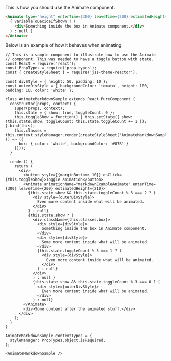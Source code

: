 This is how you should use the Animate component.

```html
<Animate type="height" enterTime={300} leaveTime={200} estimatedHeight={200}>
  { variableToDecideIfShown ? (
    <div>Something inside the box in Animate component.</div>
  ) : null }
</Animate>
```

Below is an example of how it behaves when animating.

    // This is a sample component to illustrate how to use the Animate
    // component. This was needed to have a toggle button with state.
    const React = require('react');
    const PropTypes = require('prop-types');
    const { createStyleSheet } = require('jss-theme-reactor');

    const divStyle = { height: 50, padding: 10 };
    const outerDivStyle = { backgroundColor: 'tomato', height: 100, padding: 10, color: 'white' };

    class AnimateMarkdownSample extends React.PureComponent {
      constructor(props, context) {
        super(props, context);
        this.state = { show: true, toggleCount: 0 };
        this.toggleShow = function() { this.setState({ show: !this.state.show, toggleCount: this.state.toggleCount += 1 }); }.bind(this);
        this.classes = this.context.styleManager.render(createStyleSheet('AnimateMarkdownSample', () => ({
          box: { color: 'white', backgroundColor: '#07B' }
        })));
      }

      render() {
        return (
          <div>
            <button style={{marginBottom: 10}} onClick={this.toggleShow}>Toggle animation</button>
            <Animate animationName="markdownExampleAnimate" enterTime={300} leaveTime={200} estimatedHeight={210}>
              {this.state.show && this.state.toggleCount % 3 === 2 ? (
                <div style={outerDivStyle}>
                  Even more content inside what will be animated.
                </div>
              ) : null}
              {this.state.show ? (
                <div className={this.classes.box}>
                  <div style={divStyle}>
                    Something inside the box in Animate component.
                  </div>
                  <div style={divStyle}>
                    Some more content inside what will be animated.
                  </div>
                  {this.state.toggleCount % 3 === 1 ? (
                    <div style={divStyle}>
                      Even more content inside what will be animated.
                    </div>
                  ) : null}
                </div>
                ) : null }
                {this.state.show && this.state.toggleCount % 3 === 0 ? (
                  <div style={outerDivStyle}>
                    Even more content inside what will be animated.
                  </div>
                ) : null}
            </Animate>
            <div>Some content after the animated stuff.</div>
          </div>
        );
      }
    }

    AnimateMarkdownSample.contextTypes = {
      styleManager: PropTypes.object.isRequired,
    };

    <AnimateMarkdownSample />
